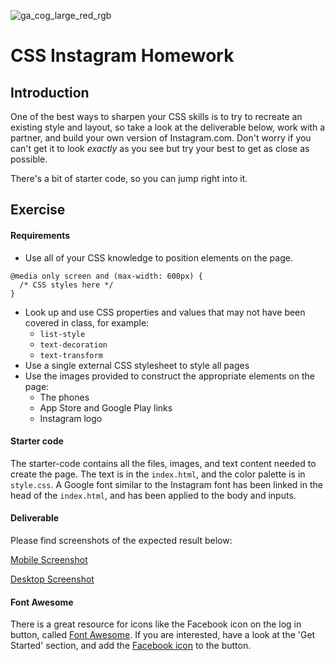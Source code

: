 ![ga_cog_large_red_rgb](https://cloud.githubusercontent.com/assets/40461/8183776/469f976e-1432-11e5-8199-6ac91363302b.png)

# CSS Instagram Homework

## Introduction

One of the best ways to sharpen your CSS skills is to try to recreate an existing style and layout, so take a look at the deliverable below, work with a partner, and build your own version of Instagram.com. Don't worry if you can't get it to look _exactly_ as you see but try your best to get as close as possible.

There's a bit of starter code, so you can jump right into it.

## Exercise

#### Requirements

- Use all of your CSS knowledge to position elements on the page.

```
@media only screen and (max-width: 600px) {
  /* CSS styles here */
}
```

- Look up and use CSS properties and values that may not have been covered in class, for example:
  - `list-style`
  - `text-decoration`
  - `text-transform`
- Use a single external CSS stylesheet to style all pages
- Use the images provided to construct the appropriate elements on the page:
  - The phones
  - App Store and Google Play links
  - Instagram logo


#### Starter code

The starter-code contains all the files, images, and text content needed to create the page. The text is in the `index.html`, and the color palette is in `style.css`. A Google font similar to the Instagram font has been linked in the head of the `index.html`, and has been applied to the body and inputs.

#### Deliverable

Please find screenshots of the expected result below:

[Mobile Screenshot](http://i.imgur.com/uWJV2rO.jpg)

[Desktop Screenshot](http://i.imgur.com/R2MRq3z.png)

#### Font Awesome

There is a great resource for icons like the Facebook icon on the log in button, called [Font Awesome](http://fontawesome.io/). If you are interested, have a look at the 'Get Started' section, and add the [Facebook icon](http://fontawesome.io/icon/facebook-official/) to the button.

